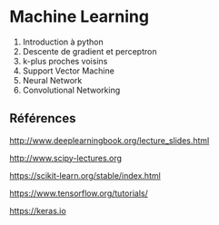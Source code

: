 Machine Learning
=

1. Introduction à python
2. Descente de gradient et perceptron
3. k-plus proches voisins
4. Support Vector Machine
5. Neural Network
6. Convolutional Networking

## Références

http://www.deeplearningbook.org/lecture_slides.html

http://www.scipy-lectures.org

https://scikit-learn.org/stable/index.html

https://www.tensorflow.org/tutorials/

https://keras.io
